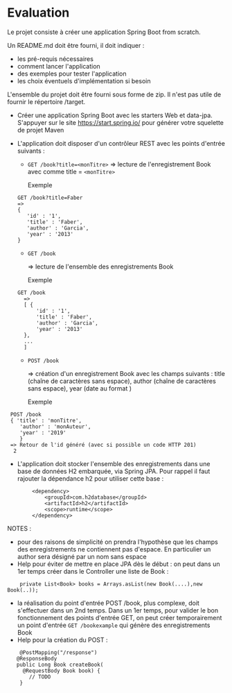 # Evaluation

Le projet consiste à créer une application Spring Boot from scratch.

Un README.md doit être fourni, il doit indiquer :
- les pré-requis nécessaires
- comment lancer l'application
- des exemples pour tester l'application
- les choix éventuels d'implémentation si besoin

L'ensemble du projet doit être fourni sous forme de zip. Il n'est pas utile de fournir le répertoire /target.

- Créer une application Spring Boot avec les starters Web et data-jpa. S'appuyer sur le site https://start.spring.io/ pour générer votre squelette de projet Maven 

- L'application doit disposer d'un contrôleur REST avec les points d'entrée suivants :
  - `GET /book?title=<monTitre>` 
      => lecture de l'enregistrement Book avec comme title = `<monTitre>`
      
      Exemple 
  ```
  GET /book?title=Faber
  =>
  {
     'id' : '1',
     'title' : 'Faber',
     'author' : 'Garcia',
     'year' : '2013'
  }
  ```
  - `GET /book`

      => lecture de l'ensemble des enregistrements Book
  
      Exemple 
  ```
  GET /book
    =>
    [ {
        'id' : '1',
        'title' : 'Faber',
        'author' : 'Garcia',
        'year' : '2013'
    },
    ...
    ]
  ```
  
  
  - `POST /book`
 
      => création d'un enregistrement Book avec les champs suivants : title (chaîne de caractères sans espace), author (chaîne de caractères sans espace), year (date au format <YYYY>)
 
     Exemple 
 ```
  POST /book
  { 'title' : 'monTitre',
     'author' : 'monAuteur',
     'year' : '2019'
     }
  => Retour de l'id généré (avec si possible un code HTTP 201)
   2  
 ```
 
- L'application doit stocker l'ensemble des enregistrements dans une base de données H2 embarquée, via Spring JPA. Pour rappel il faut rajouter la dépendance h2 pour utiliser cette base :

```
		<dependency>
			<groupId>com.h2database</groupId>
			<artifactId>h2</artifactId>
			<scope>runtime</scope>
		</dependency>
```


NOTES : 
- pour des raisons de simplicité on prendra l'hypothèse que les champs des enregistrements ne contiennent pas d'espace. En particulier un author sera désigné par un nom sans espace
- Help pour éviter de mettre en place JPA dès le début : on peut dans un 1er temps créer dans le Controller une liste de Book :
```
    private List<Book> books = Arrays.asList(new Book(....),new Book(..));

```

- la réalisation du point d'entrée POST /book, plus complexe, doit s'effectuer dans un 2nd temps. Dans un 1er temps, pour valider le bon fonctionnement des points d'entrée GET, on peut créer temporairement un point d'entrée `GET /bookexample` qui génère des enregistrements Book
 - Help pour la création du POST :
 
 ```
     @PostMapping("/response")
    @ResponseBody
    public Long Book createBook(
      @RequestBody Book book) {
        // TODO
     }
``` 
